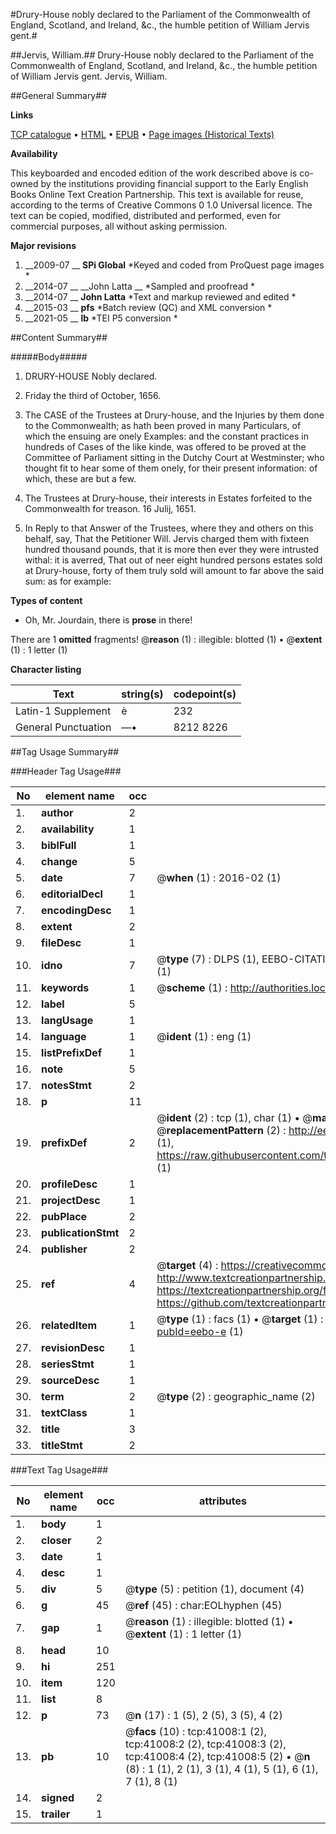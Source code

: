 #Drury-House nobly declared to the Parliament of the Commonwealth of England, Scotland, and Ireland, &c., the humble petition of William Jervis gent.#

##Jervis, William.##
Drury-House nobly declared to the Parliament of the Commonwealth of England, Scotland, and Ireland, &c., the humble petition of William Jervis gent.
Jervis, William.

##General Summary##

**Links**

[TCP catalogue](http://www.ota.ox.ac.uk/tcp/)  • 
[HTML](http://tei.it.ox.ac.uk/tcp/Texts-HTML/free/A46/A46831.html)  • 
[EPUB](http://tei.it.ox.ac.uk/tcp/Texts-EPUB/free/A46/A46831.epub) • 
[Page images (Historical Texts)](https://historicaltexts.jisc.ac.uk/eebo-8168209e)

**Availability**

This keyboarded and encoded edition of the work described above is co-owned by the
    institutions providing financial support to the Early English Books Online Text Creation
    Partnership. This text is available for reuse, according to the terms of  Creative Commons 0 1.0 Universal
    licence. The text can be copied, modified, distributed and performed, even for commercial
    purposes, all without asking permission.

**Major revisions**

1. __2009-07 __ __SPi Global__ *Keyed and coded from ProQuest page images *
1. __2014-07 __ __John Latta __ *Sampled and proofread *
1. __2014-07 __ __John Latta__ *Text and markup reviewed and edited *
1. __2015-03 __ __pfs__ *Batch review (QC) and XML conversion *
1. __2021-05 __ __lb__ *TEI P5 conversion *

##Content Summary##

#####Body#####

1. DRURY-HOUSE Nobly declared.

1. Friday the third of October, 1656.

1. The CASE of the Trustees at Drury-house, and the Injuries by them done to the Commonwealth; as hath been proved in many Particulars, of which the ensuing are onely Examples: and the constant practices in hundreds of Cases of the like kinde, was offered to be proved at the Committee of Parliament sitting in the Dutchy Court at Westminster; who thought fit to hear some of them onely, for their present information: of which, these are but a few.

1. The Trustees at Drury-house, their interests in Estates forfeited to the Commonwealth for treason. 16 Julij, 1651.

1. In Reply to that Answer of the Trustees, where they and others on this behalf, say, That the Petitioner Will. Jervis charged them with fixteen hundred thousand pounds, that it is more then ever they were intrusted withal: it is averred, That out of neer eight hundred persons estates sold at Drury-house, forty of them truly sold will amount to far above the said sum: as for example:

**Types of content**

  * Oh, Mr. Jourdain, there is **prose** in there!

There are 1 **omitted** fragments! 
 @__reason__ (1) : illegible: blotted (1)  •  @__extent__ (1) : 1 letter (1)

**Character listing**


|Text|string(s)|codepoint(s)|
|---|---|---|
|Latin-1 Supplement|è|232|
|General Punctuation|—•|8212 8226|

##Tag Usage Summary##

###Header Tag Usage###

|No|element name|occ|attributes|
|---|---|---|---|
|1.|__author__|2||
|2.|__availability__|1||
|3.|__biblFull__|1||
|4.|__change__|5||
|5.|__date__|7| @__when__ (1) : 2016-02 (1)|
|6.|__editorialDecl__|1||
|7.|__encodingDesc__|1||
|8.|__extent__|2||
|9.|__fileDesc__|1||
|10.|__idno__|7| @__type__ (7) : DLPS (1), EEBO-CITATION (1), VID (1), EEBO-PROQUEST (1), STC (2), OCLC (1)|
|11.|__keywords__|1| @__scheme__ (1) : http://authorities.loc.gov/ (1)|
|12.|__label__|5||
|13.|__langUsage__|1||
|14.|__language__|1| @__ident__ (1) : eng (1)|
|15.|__listPrefixDef__|1||
|16.|__note__|5||
|17.|__notesStmt__|2||
|18.|__p__|11||
|19.|__prefixDef__|2| @__ident__ (2) : tcp (1), char (1)  •  @__matchPattern__ (2) : ([0-9\-]+):([0-9IVX]+) (1), (.+) (1)  •  @__replacementPattern__ (2) : http://eebo.chadwyck.com/downloadtiff?vid=$1&page=$2 (1), https://raw.githubusercontent.com/textcreationpartnership/Texts/master/tcpchars.xml#$1 (1)|
|20.|__profileDesc__|1||
|21.|__projectDesc__|1||
|22.|__pubPlace__|2||
|23.|__publicationStmt__|2||
|24.|__publisher__|2||
|25.|__ref__|4| @__target__ (4) : https://creativecommons.org/publicdomain/zero/1.0/ (1), http://www.textcreationpartnership.org/docs/. (1), https://textcreationpartnership.org/faq/#faq05 (1), https://github.com/textcreationpartnership (1)|
|26.|__relatedItem__|1| @__type__ (1) : facs (1)  •  @__target__ (1) : https://data.historicaltexts.jisc.ac.uk/view?pubId=eebo-e (1)|
|27.|__revisionDesc__|1||
|28.|__seriesStmt__|1||
|29.|__sourceDesc__|1||
|30.|__term__|2| @__type__ (2) : geographic_name (2)|
|31.|__textClass__|1||
|32.|__title__|3||
|33.|__titleStmt__|2||


###Text Tag Usage###

|No|element name|occ|attributes|
|---|---|---|---|
|1.|__body__|1||
|2.|__closer__|2||
|3.|__date__|1||
|4.|__desc__|1||
|5.|__div__|5| @__type__ (5) : petition (1), document (4)|
|6.|__g__|45| @__ref__ (45) : char:EOLhyphen (45)|
|7.|__gap__|1| @__reason__ (1) : illegible: blotted (1)  •  @__extent__ (1) : 1 letter (1)|
|8.|__head__|10||
|9.|__hi__|251||
|10.|__item__|120||
|11.|__list__|8||
|12.|__p__|73| @__n__ (17) : 1 (5), 2 (5), 3 (5), 4 (2)|
|13.|__pb__|10| @__facs__ (10) : tcp:41008:1 (2), tcp:41008:2 (2), tcp:41008:3 (2), tcp:41008:4 (2), tcp:41008:5 (2)  •  @__n__ (8) : 1 (1), 2 (1), 3 (1), 4 (1), 5 (1), 6 (1), 7 (1), 8 (1)|
|14.|__signed__|2||
|15.|__trailer__|1||
